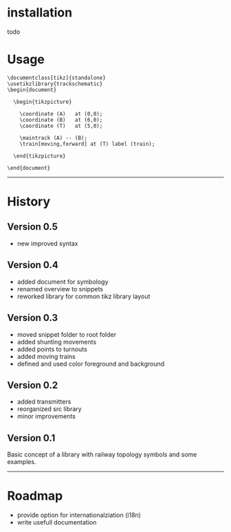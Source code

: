 # installation

todo

# Usage

```TeX
\documentclass[tikz]{standalone}
\usetikzlibrary{trackschematic}
\begin{document}

  \begin{tikzpicture}

    \coordinate (A)   at (0,0);
    \coordinate (B)   at (6,0);
    \coordinate (T)   at (5,0);

    \maintrack (A) -- (B);
    \train[moving,forward] at (T) label (train);

  \end{tikzpicture}

\end{document}
```

------------
# History

## Version 0.5
  
  * new improved syntax

## Version 0.4

  * added document for symbology
  * renamed overview to snippets
  * reworked library for common tikz library layout

## Version 0.3

  * moved snippet folder to root folder
  * added shunting movements
  * added points to turnouts
  * added moving trains
  * defined and used color foreground and background


## Version 0.2

  * added transmitters
  * reorganized src library
  * minor improvements

## Version 0.1

  Basic concept of a library with railway topology symbols and some examples.

------------
# Roadmap

  * provide option for internationalziation (i18n)
  * write usefull documentation